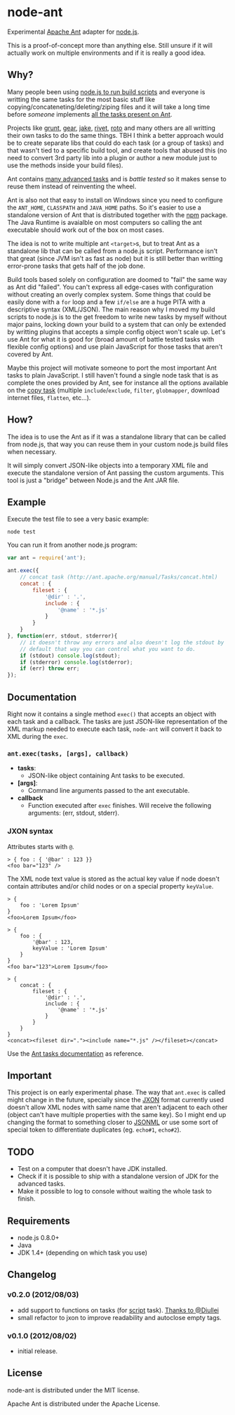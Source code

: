 # node-ant

Experimental [Apache Ant](http://ant.apache.org/) adapter for
[node.js](http://nodejs.org).

This is a proof-of-concept more than anything else. Still unsure if it will
actually work on multiple environments and if it is really a good idea.



## Why?

Many people been using [node.js to run build
scripts](http://blog.millermedeiros.com/node-js-as-a-build-script/) and
everyone is writting the same tasks for the most basic stuff like
copying/concateneting/deleting/ziping files and it will take a long time before
*someone* implements [all the tasks present on
Ant](http://ant.apache.org/manual/tasksoverview.html).

Projects like [grunt](https://github.com/cowboy/grunt),
[gear](https://github.com/yahoo/gear), [jake](https://github.com/mde/jake),
[rivet](https://github.com/jaredhanson/rivet),
[roto](https://github.com/diy/roto) and many others are all writting their own
tasks to do the same things. TBH I think a better approach would be to create
separate libs that could do each task (or a group of tasks) and that wasn't
tied to a specific build tool, and create tools that abused this (no need to
convert 3rd party lib into a plugin or author a new module just to use the
methods inside your build files).

Ant contains [many advanced tasks](http://ant.apache.org/manual/tasksoverview.html)
and is *battle tested* so it makes sense to reuse them instead of reinventing
the wheel.

Ant is also not that easy to install on Windows since you need to configure the
`ANT_HOME`, `CLASSPATH` and `JAVA_HOME` paths. So it's easier to use
a standalone version of Ant that is distributed together with the
[npm](http://npmjs.org) package. The Java Runtime is avaialble on most
computers so calling the ant executable should work out of the box on most
cases.

The idea is not to write multiple ant `<target>`s, but to treat Ant as
a standalone lib that can be called from a node.js script. Performance isn't
that great (since JVM isn't as fast as node) but it is still better than
writting error-prone tasks that gets half of the job done.

Build tools based solely on configuration are doomed to "fail" the same way as
Ant did "failed". You can't express all edge-cases with configuration without
creating an overly complex system. Some things that could be easily done with
a `for` loop and a few `if/else` are a huge PITA with a descriptive syntax
(XML/JSON). The main reason why I moved my build scripts to node.js is to the
get freedom to write new tasks by myself without major pains, locking down your
build to a system that can only be extended by writting plugins that accepts
a simple config object won't scale up. Let's use Ant for what it is good for
(broad amount of battle tested tasks with flexible config options) and use
plain JavaScript for those tasks that aren't covered by Ant.

Maybe this project will motivate someone to port the most important Ant tasks
to plain JavaScript. I still haven't found a single node task that is as
complete the ones provided by Ant, see for instance all the options available
on the [copy task](http://ant.apache.org/manual/Tasks/copy.html) (multiple
`include`/`exclude`, `filter`, `globmapper`, download internet files,
`flatten`, etc...).



## How?

The idea is to use the Ant as if it was a standalone library that can be called
from node.js, that way you can reuse them in your custom node.js build files
when necessary.

It will simply convert JSON-like objects into a temporary XML file and execute
the standalone version of Ant passing the custom arguments. This tool is just
a "bridge" between Node.js and the Ant JAR file.



## Example

Execute the test file to see a very basic example:

    node test

You can run it from another node.js program:

```js
var ant = require('ant');

ant.exec({
    // concat task (http://ant.apache.org/manual/Tasks/concat.html)
    concat : {
        fileset : {
            '@dir' : '.',
            include : {
                '@name' : '*.js'
            }
        }
    }
}, function(err, stdout, stderror){
    // it doesn't throw any errors and also doesn't log the stdout by
    // default that way you can control what you want to do.
    if (stdout) console.log(stdout);
    if (stderror) console.log(stderror);
    if (err) throw err;
});
```



## Documentation

Right now it contains a single method `exec()` that accepts an object with each
task and a callback. The tasks are just JSON-like representation of the XML
markup needed to execute each task, `node-ant` will convert it back to XML
during the `exec`.


### `ant.exec(tasks, [args], callback)`

 - **tasks**:
   - JSON-like object containing Ant tasks to be executed.
 - **[args]**:
   - Command line arguments passed to the ant executable.
 - **callback**
   - Function executed after `exec` finishes. Will receive the following
     arguments: (err, stdout, stderr).


### JXON syntax

Attributes starts with `@`.

    > { foo : { '@bar' : 123 }}
    <foo bar="123" />

The XML node text value is stored as the actual key value if node doesn't
contain attributes and/or child nodes or on a special property `keyValue`.

    > {
        foo : 'Lorem Ipsum'
    }
    <foo>Lorem Ipsum</foo>

    > {
        foo : {
            '@bar' : 123,
            keyValue : 'Lorem Ipsum'
        }
    }
    <foo bar="123">Lorem Ipsum</foo>

    > {
        concat : {
            fileset : {
                '@dir' : '.',
                include : {
                    '@name' : '*.js'
                }
            }
        }
    }
    <concat><fileset dir="."><include name="*.js" /></fileset></concat>

Use the [Ant tasks
documentation](http://ant.apache.org/manual/tasksoverview.html) as reference.



## Important

This project is on early experimental phase. The way that `ant.exec` is called
might change in the future, specially since the
[JXON](https://developer.mozilla.org/en/JXON) format currently used doesn't
allow XML nodes with same name that aren't adjacent to each other (object can't
have multiple properties with the same key). So I might end up changing the
format to something closer to [JSONML](http://www.jsonml.org/) or use some sort
of special token to differentiate duplicates (eg. `echo#1`, `echo#2`).



## TODO

 - Test on a computer that doesn't have JDK installed.
 - Check if it is possible to ship with a standalone version of JDK for the
   advanced tasks.
 - Make it possible to log to console without waiting the whole task to finish.



## Requirements

 - node.js 0.8.0+
 - Java
 - JDK 1.4+ (depending on which task you use)



## Changelog

### v0.2.0 (2012/08/03)

 - add support to functions on tasks (for [script](http://ant.apache.org/manual/Tasks/script.html) task). [Thanks to @Diullei](https://gist.github.com/3245017)
 - small refactor to jxon to improve readability and autoclose empty tags.


### v0.1.0 (2012/08/02)

 - initial release.



## License

node-ant is distributed under the MIT license.

Apache Ant is distributed under the Apache License.
